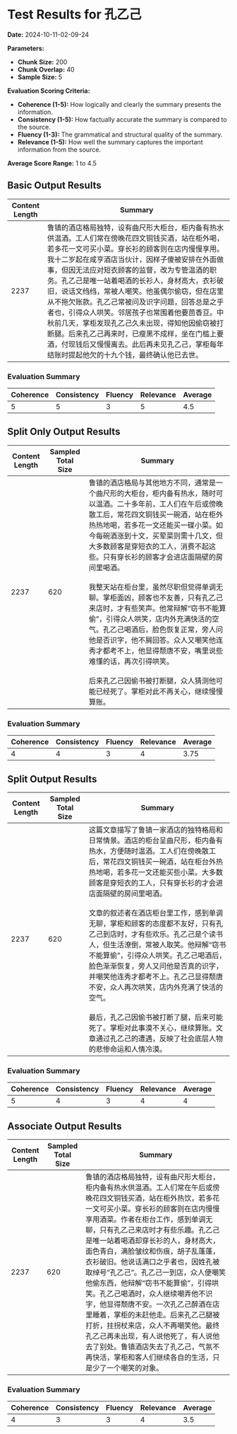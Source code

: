 
# Test Results for 孔乙己
**Date:** 2024-10-11-02-09-24

**Parameters:**
- **Chunk Size:** 200
- **Chunk Overlap:** 40
- **Sample Size:** 5

**Evaluation Scoring Criteria:**
- **Coherence (1-5):** How logically and clearly the summary presents the information.
- **Consistency (1-5):** How factually accurate the summary is compared to the source.
- **Fluency (1-3):** The grammatical and structural quality of the summary.
- **Relevance (1-5):** How well the summary captures the important information from the source.

**Average Score Range:** 1 to 4.5


## Basic Output Results

| Content Length | Summary |
|----------------|---------|
| 2237 | 鲁镇的酒店格局独特，设有曲尺形大柜台，柜内备有热水供温酒。工人们常在傍晚花四文铜钱买酒，站在柜外喝，若多花一文可买小菜。穿长衫的顾客则在店内慢慢享用。我十二岁起在咸亨酒店当伙计，因样子傻被安排在外面做事，但因无法应对短衣顾客的监督，改为专管温酒的职务。孔乙己是唯一站着喝酒的长衫人，身材高大，衣衫破旧，说话文绉绉，常被人嘲笑。他虽偶尔偷窃，但在店里从不拖欠账款。孔乙己常被问及识字问题，回答总是之乎者也，引得众人哄笑。邻居孩子也常围着他要茴香豆。中秋前几天，掌柜发现孔乙己久未出现，得知他因偷窃被打断腿。后来孔乙己再来时，已瘦黑不成样，坐在门槛上要酒，付现钱后又慢慢离去。此后再未见孔乙己，掌柜每年结账时提起他欠的十九个钱，最终确认他已去世。 |

### Evaluation Summary

| Coherence | Consistency | Fluency | Relevance | Average |
|-----------|-------------|---------|-----------|---------|
| 5 | 5 | 3 | 5 | 4.5 |

  
## Split Only Output Results

| Content Length | Sampled Total Size | Summary |
|----------------|--------------------|---------|
| 2237 | 620 | 鲁镇的酒店格局与其他地方不同，通常是一个曲尺形的大柜台，柜内备有热水，随时可以温酒。二十多年前，工人们在午后或傍晚散工后，常花四文铜钱买一碗酒，站在柜外热热地喝，若多花一文还能买一碟小菜。如今每碗酒涨到十文，买荤菜则需十几文，但大多数顾客是穿短衣的工人，消费不起这些。只有穿长衫的顾客才会进店面隔壁的房间里喝酒。<br><br>我整天站在柜台里，虽然尽职但觉得单调无聊。掌柜面凶，顾客也不友善，只有孔乙己来店时，才有些笑声。他常辩解“窃书不能算偷”，引得众人哄笑，店内外充满快活的空气。孔乙己喝酒后，脸色恢复正常，旁人问他是否识字，他不屑回答。众人又嘲笑他连秀才都考不上，他显得颓唐不安，嘴里说些难懂的话，再次引得哄笑。<br><br>后来孔乙己因偷书被打断腿，众人猜测他可能已经死了。掌柜对此不再关心，继续慢慢算账。 |

### Evaluation Summary

| Coherence | Consistency | Fluency | Relevance | Average |
|-----------|-------------|---------|-----------|---------|
| 4 | 4 | 3 | 4 | 3.75 |


## Split Output Results

| Content Length | Sampled Total Size | Summary |
|----------------|--------------------|---------|
| 2237 | 620 | 这篇文章描写了鲁镇一家酒店的独特格局和日常情景。酒店的柜台呈曲尺形，柜内备有热水，方便随时温酒。工人们在傍晚散工后，常花四文铜钱买一碗酒，站在柜台外热热地喝，若多花一文还能买些小菜。大多数顾客是穿短衣的工人，只有穿长衫的才会进店面隔壁的房间里喝酒。<br><br>文章的叙述者在酒店柜台里工作，感到单调无聊，掌柜和顾客的态度都不友好，只有孔乙己到店时，才有些欢乐。孔乙己是个读书人，但生活潦倒，常被人取笑。他辩解“窃书不能算偷”，引得众人哄笑。孔乙己喝酒后，脸色渐渐恢复，旁人又问他是否真的识字，并嘲笑他连秀才都考不上。孔乙己显得颓唐不安，众人再次哄笑，店内外充满了快活的空气。<br><br>最后，孔乙己因偷书被打断了腿，后来可能死了。掌柜对此事漠不关心，继续算账。文章通过孔乙己的遭遇，反映了社会底层人物的悲惨命运和人情冷漠。 |

### Evaluation Summary

| Coherence | Consistency | Fluency | Relevance | Average |
|-----------|-------------|---------|-----------|---------|
| 5 | 4 | 3 | 4 | 4 |

  
## Associate Output Results

| Content Length | Sampled Total Size | Summary |
|----------------|--------------------|---------|
| 2237 | 620 | 鲁镇的酒店格局独特，设有曲尺形大柜台，柜内备有热水供温酒。工人们常在午后或傍晚花四文铜钱买酒，站在柜外热饮，若多花一文可买小菜。穿长衫的顾客则在店内慢慢享用酒菜。作者在柜台工作，感到单调无聊，只有孔乙己来店时才有些乐趣。孔乙己是唯一站着喝酒却穿长衫的人，身材高大，面色青白，满脸皱纹和伤痕，胡子乱蓬蓬，衣衫破旧。他说话满口之乎者也，因姓孔被取绰号“孔乙己”。孔乙己一到店，众人便嘲笑他偷东西，他辩解“窃书不能算偷”，引得哄笑。孔乙己喝酒时，众人继续嘲弄他不识字，他显得颓唐不安。一次孔乙己醉酒在店里睡着，掌柜的未赶他走。后来孔乙己腿被打折，拄拐杖来店，众人不再嘲笑他。最终孔乙己再未出现，有人说他死了，有人说他去了别处。鲁镇酒店失去了孔乙己，气氛不再快活，掌柜和客人们继续各自的生活，只是少了一个嘲笑的对象。 |

### Evaluation Summary

| Coherence | Consistency | Fluency | Relevance | Average |
|-----------|-------------|---------|-----------|---------|
| 4 | 3 | 3 | 4 | 3.5 |

    